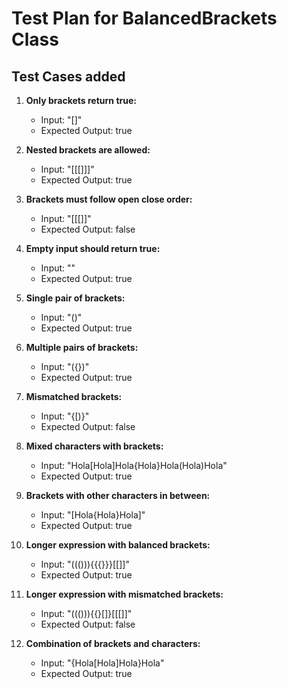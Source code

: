 # Test Plan for BalancedBrackets Class

## Test Cases added

1. **Only brackets return true:**
   - Input: "[]"
   - Expected Output: true

2. **Nested brackets are allowed:**
   - Input: "[[[]]]"
   - Expected Output: true

3. **Brackets must follow open close order:**
   - Input: "[[[]]"
   - Expected Output: false

4. **Empty input should return true:**
   - Input: ""
   - Expected Output: true

5. **Single pair of brackets:**
   - Input: "()"
   - Expected Output: true

6. **Multiple pairs of brackets:**
   - Input: "({})"
   - Expected Output: true

7. **Mismatched brackets:**
   - Input: "{[)}"
   - Expected Output: false

8. **Mixed characters with brackets:**
   - Input: "Hola[Hola]Hola{Hola}Hola(Hola)Hola"
   - Expected Output: true

9. **Brackets with other characters in between:**
   - Input: "[Hola{Hola}Hola]"
   - Expected Output: true

10. **Longer expression with balanced brackets:**
    - Input: "((())){{{}}}[[]]"
    - Expected Output: true

11. **Longer expression with mismatched brackets:**
    - Input: "((())){{}[]}[[[]]"
    - Expected Output: false

12. **Combination of brackets and characters:**
    - Input: "{Hola[Hola]Hola}Hola"
    - Expected Output: true

